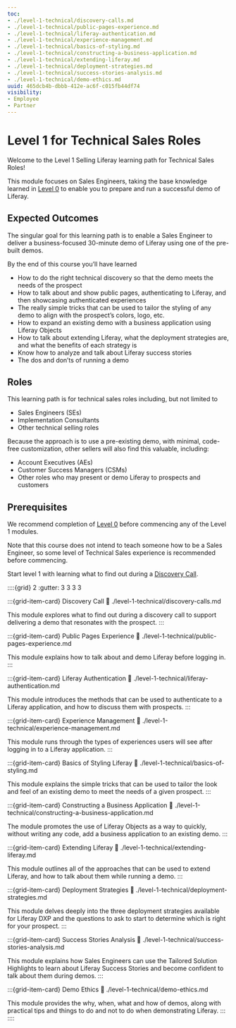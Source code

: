 ```yaml
---
toc:
- ./level-1-technical/discovery-calls.md
- ./level-1-technical/public-pages-experience.md
- ./level-1-technical/liferay-authentication.md
- ./level-1-technical/experience-management.md
- ./level-1-technical/basics-of-styling.md
- ./level-1-technical/constructing-a-business-application.md
- ./level-1-technical/extending-liferay.md
- ./level-1-technical/deployment-strategies.md
- ./level-1-technical/success-stories-analysis.md
- ./level-1-technical/demo-ethics.md
uuid: 465dcb4b-dbbb-412e-ac6f-c015fb44df74
visibility: 
- Employee
- Partner
---
```


# Level 1 for Technical Sales Roles

Welcome to the Level 1 Selling Liferay learning path for Technical Sales Roles!

This module focuses on Sales Engineers, taking the base knowledge learned in [Level 0](./level-0.md) to enable you to prepare and run a successful demo of Liferay.

## Expected Outcomes

The singular goal for this learning path is to enable a Sales Engineer to deliver a business-focused 30-minute demo of Liferay using one of the pre-built demos.

By the end of this course you’ll have learned

* How to do the right technical discovery so that the demo meets the needs of the prospect
* How to talk about and show public pages, authenticating to Liferay, and then showcasing authenticated experiences
* The really simple tricks that can be used to tailor the styling of any demo to align with the prospect’s colors, logo, etc.
* How to expand an existing demo with a business application using Liferay Objects
* How to talk about extending Liferay, what the deployment strategies are, and what the benefits of each strategy is
* Know how to analyze and talk about Liferay success stories
* The dos and don’ts of running a demo

## Roles

This learning path is for technical sales roles including, but not limited to

* Sales Engineers (SEs)
* Implementation Consultants
* Other technical selling roles

Because the approach is to use a pre-existing demo, with minimal, code-free customization, other sellers will also find this valuable, including:

* Account Executives (AEs)
* Customer Success Managers (CSMs)
* Other roles who may present or demo Liferay to prospects and customers

## Prerequisites

We recommend completion of [Level 0](./level-0.md) before commencing any of the Level 1 modules.

Note that this course does not intend to teach someone how to be a Sales Engineer, so some level of Technical Sales experience is recommended before commencing.

Start level 1 with learning what to find out during a [Discovery Call](./level-1-technical/discovery-calls.md).

::::{grid} 2
:gutter: 3 3 3 3

:::{grid-item-card} Discovery Call
:link: ./level-1-technical/discovery-calls.md

This module explores what to find out during a discovery call to support delivering a demo that resonates with the prospect.
:::

:::{grid-item-card} Public Pages Experience
:link: ./level-1-technical/public-pages-experience.md

This module explains how to talk about and demo Liferay before logging in.
:::

:::{grid-item-card} Liferay Authentication
:link: ./level-1-technical/liferay-authentication.md

This module introduces the methods that can be used to authenticate to a Liferay application, and how to discuss them with prospects.
:::

:::{grid-item-card} Experience Management
:link: ./level-1-technical/experience-management.md

This module runs through the types of experiences users will see after logging in to a Liferay application.
:::

:::{grid-item-card} Basics of Styling Liferay
:link: ./level-1-technical/basics-of-styling.md

This module explains the simple tricks that can be used to tailor the look and feel of an existing demo to meet the needs of a given prospect.
:::

:::{grid-item-card} Constructing a Business Application
:link: ./level-1-technical/constructing-a-business-application.md

The module promotes the use of Liferay Objects as a way to quickly, without writing any code, add a business application to an existing demo.
:::

:::{grid-item-card} Extending Liferay
:link: ./level-1-technical/extending-liferay.md

This module outlines all of the approaches that can be used to extend Liferay, and how to talk about them while running a demo.
:::

:::{grid-item-card} Deployment Strategies
:link: ./level-1-technical/deployment-strategies.md

This module delves deeply into the three deployment strategies available for Liferay DXP and the questions to ask to start to determine which is right for your prospect.
:::

:::{grid-item-card} Success Stories Analysis
:link: ./level-1-technical/success-stories-analysis.md

This module explains how Sales Engineers can use the Tailored Solution Highlights to learn about Liferay Success Stories and become confident to talk about them during demos.
:::

:::{grid-item-card} Demo Ethics
:link: ./level-1-technical/demo-ethics.md

This module provides the why, when, what and how of demos, along with practical tips and things to do and not to do when demonstrating Liferay.
:::
::::
